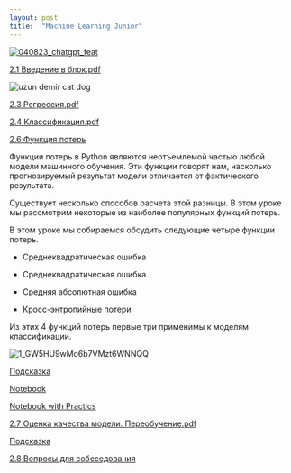 ```yaml
---
layout: post
title:  "Machine Learning Junior"
---
```


[![040823_chatgpt_feat](https://github.com/UzunDemir/uzundemir.github.io/assets/94790150/9edc3941-e5a0-4ee9-a791-0d68b3048b1d)](https://uzundemir.github.io//ml-junior)

[2.1 Введение в блок.pdf](https://github.com/UzunDemir/uzundemir.github.io/files/11489884/2.1.pdf)

![uzun demir cat dog](https://github.com/UzunDemir/uzundemir.github.io/assets/94790150/ac57276c-0b8a-4cb0-b80e-ff813105a33d)

[2.3 Регрессия.pdf](https://github.com/UzunDemir/uzundemir.github.io/files/11490041/2.3.pdf)

[2.4 Классификация.pdf](https://github.com/UzunDemir/uzundemir.github.io/files/11490439/2.4.pdf)

[2.6 Функция потерь](https://uzundemir.github.io//loss-function)

Функции потерь в Python являются неотъемлемой частью любой модели машинного обучения. Эти функции говорят нам, насколько прогнозируемый результат модели отличается от фактического результата.

Существует несколько способов расчета этой разницы. В этом уроке мы рассмотрим некоторые из наиболее популярных функций потерь.

В этом уроке мы собираемся обсудить следующие четыре функции потерь.

* Среднеквадратическая ошибка

* Среднеквадратическая ошибка

* Средняя абсолютная ошибка

* Кросс-энтропийные потери

Из этих 4 функций потерь первые три применимы к моделям классификации.

![1_GW5HU9wMo6b7VMzt6WNNQQ](https://github.com/UzunDemir/uzundemir.github.io/assets/94790150/5d10165e-a9e3-49b1-8642-98e1f852535b)

[Подсказка](https://scikit-learn.org/stable/modules/generated/sklearn.metrics.mean_squared_error.html)

[Notebook](https://github.com/UzunDemir/uzundemir.github.io/blob/master/other_files/2.6%20%D0%A4%D1%83%D0%BD%D0%BA%D1%86%D0%B8%D1%8F%20%D0%BF%D0%BE%D1%82%D0%B5%D1%80%D1%8C.ipynb)

[Notebook with Practics](https://github.com/UzunDemir/uzundemir.github.io/blob/master/other_files/2.6%20%D0%9F%D1%80%D0%B0%D0%BA%D1%82%D0%B8%D0%BA%D0%B0.ipynb)

[2.7 Оценка качества модели. Переобучение.pdf](https://github.com/UzunDemir/uzundemir.github.io/files/11527902/2.7.pdf)

[Подсказка](https://scikit-learn.org/stable/modules/generated/sklearn.metrics.accuracy_score.html)

[2.8 Вопросы для собеседования](https://uzundemir.github.io/other_pages/interview_2_8.md)

